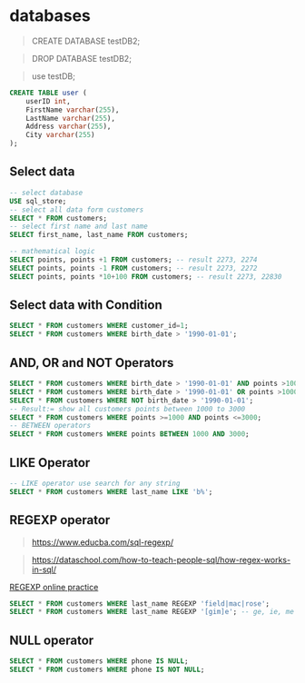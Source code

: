 # databases

> CREATE DATABASE testDB2;

> DROP DATABASE testDB2;

> use testDB;

```sql
CREATE TABLE user (
    userID int,
    FirstName varchar(255),
    LastName varchar(255),
    Address varchar(255),
    City varchar(255)
);
```

## Select data

```sql
-- select database
USE sql_store;
-- select all data form customers
SELECT * FROM customers;
-- select first name and last name
SELECT first_name, last_name FROM customers;

-- mathematical logic
SELECT points, points +1 FROM customers; -- result 2273, 2274
SELECT points, points -1 FROM customers; -- result 2273, 2272
SELECT points, points *10+100 FROM customers; -- result 2273, 22830
```

## Select data with Condition

```sql
SELECT * FROM customers WHERE customer_id=1;
SELECT * FROM customers WHERE birth_date > '1990-01-01';
```

## AND, OR and NOT Operators

```sql
SELECT * FROM customers WHERE birth_date > '1990-01-01' AND points >1000;
SELECT * FROM customers WHERE birth_date > '1990-01-01' OR points >1000;
SELECT * FROM customers WHERE NOT birth_date > '1990-01-01';
-- Result:= show all customers points between 1000 to 3000
SELECT * FROM customers WHERE points >=1000 AND points <=3000;
-- BETWEEN operators
SELECT * FROM customers WHERE points BETWEEN 1000 AND 3000;
```

## LIKE Operator

```sql
-- LIKE operator use search for any string
SELECT * FROM customers WHERE last_name LIKE 'b%';
```

## REGEXP operator

> https://www.educba.com/sql-regexp/

> https://dataschool.com/how-to-teach-people-sql/how-regex-works-in-sql/

[REGEXP online practice](https://regex101.com/)

```sql
SELECT * FROM customers WHERE last_name REGEXP 'field|mac|rose';
SELECT * FROM customers WHERE last_name REGEXP '[gim]e'; -- ge, ie, me
```

## NULL operator

```sql
SELECT * FROM customers WHERE phone IS NULL;
SELECT * FROM customers WHERE phone IS NOT NULL;
```
